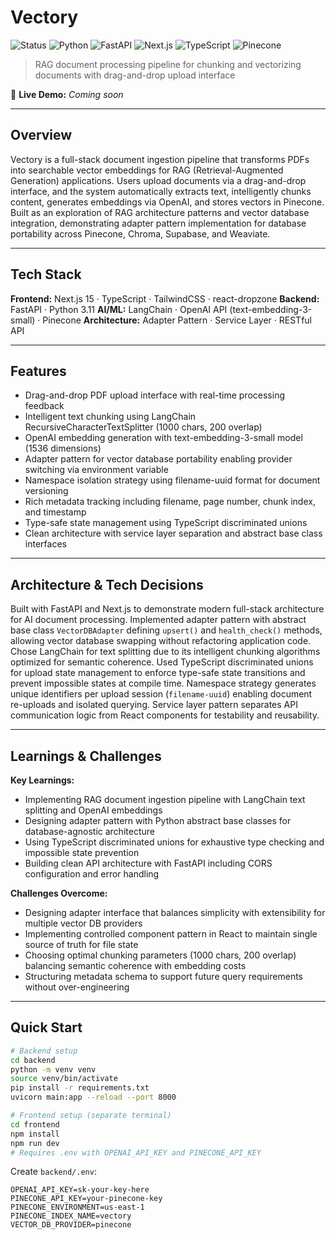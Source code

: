 # Vectory

![Status](https://img.shields.io/badge/status-complete-green)
![Python](https://img.shields.io/badge/Python-3776AB?logo=python&logoColor=white)
![FastAPI](https://img.shields.io/badge/FastAPI-009688?logo=fastapi&logoColor=white)
![Next.js](https://img.shields.io/badge/Next.js-000000?logo=nextdotjs&logoColor=white)
![TypeScript](https://img.shields.io/badge/TypeScript-007ACC?logo=typescript&logoColor=white)
![Pinecone](https://img.shields.io/badge/Pinecone-000000?logo=pinecone&logoColor=white)

> RAG document processing pipeline for chunking and vectorizing documents with drag-and-drop upload interface

🔗 **Live Demo:** *Coming soon*

---

## Overview

Vectory is a full-stack document ingestion pipeline that transforms PDFs into searchable vector embeddings for RAG (Retrieval-Augmented Generation) applications. Users upload documents via a drag-and-drop interface, and the system automatically extracts text, intelligently chunks content, generates embeddings via OpenAI, and stores vectors in Pinecone. Built as an exploration of RAG architecture patterns and vector database integration, demonstrating adapter pattern implementation for database portability across Pinecone, Chroma, Supabase, and Weaviate.

---

## Tech Stack

**Frontend:** Next.js 15 · TypeScript · TailwindCSS · react-dropzone
**Backend:** FastAPI · Python 3.11
**AI/ML:** LangChain · OpenAI API (text-embedding-3-small) · Pinecone
**Architecture:** Adapter Pattern · Service Layer · RESTful API

---

## Features

- Drag-and-drop PDF upload interface with real-time processing feedback
- Intelligent text chunking using LangChain RecursiveCharacterTextSplitter (1000 chars, 200 overlap)
- OpenAI embedding generation with text-embedding-3-small model (1536 dimensions)
- Adapter pattern for vector database portability enabling provider switching via environment variable
- Namespace isolation strategy using filename-uuid format for document versioning
- Rich metadata tracking including filename, page number, chunk index, and timestamp
- Type-safe state management using TypeScript discriminated unions
- Clean architecture with service layer separation and abstract base class interfaces

---

## Architecture & Tech Decisions

Built with FastAPI and Next.js to demonstrate modern full-stack architecture for AI document processing. Implemented adapter pattern with abstract base class `VectorDBAdapter` defining `upsert()` and `health_check()` methods, allowing vector database swapping without refactoring application code. Chose LangChain for text splitting due to its intelligent chunking algorithms optimized for semantic coherence. Used TypeScript discriminated unions for upload state management to enforce type-safe state transitions and prevent impossible states at compile time. Namespace strategy generates unique identifiers per upload session (`filename-uuid`) enabling document re-uploads and isolated querying. Service layer pattern separates API communication logic from React components for testability and reusability.

---

## Learnings & Challenges

**Key Learnings:**
- Implementing RAG document ingestion pipeline with LangChain text splitting and OpenAI embeddings
- Designing adapter pattern with Python abstract base classes for database-agnostic architecture
- Using TypeScript discriminated unions for exhaustive type checking and impossible state prevention
- Building clean API architecture with FastAPI including CORS configuration and error handling

**Challenges Overcome:**
- Designing adapter interface that balances simplicity with extensibility for multiple vector DB providers
- Implementing controlled component pattern in React to maintain single source of truth for file state
- Choosing optimal chunking parameters (1000 chars, 200 overlap) balancing semantic coherence with embedding costs
- Structuring metadata schema to support future query requirements without over-engineering

---

## Quick Start

```bash
# Backend setup
cd backend
python -m venv venv
source venv/bin/activate
pip install -r requirements.txt
uvicorn main:app --reload --port 8000

# Frontend setup (separate terminal)
cd frontend
npm install
npm run dev
# Requires .env with OPENAI_API_KEY and PINECONE_API_KEY
```

Create `backend/.env`:
```
OPENAI_API_KEY=sk-your-key-here
PINECONE_API_KEY=your-pinecone-key
PINECONE_ENVIRONMENT=us-east-1
PINECONE_INDEX_NAME=vectory
VECTOR_DB_PROVIDER=pinecone
```
